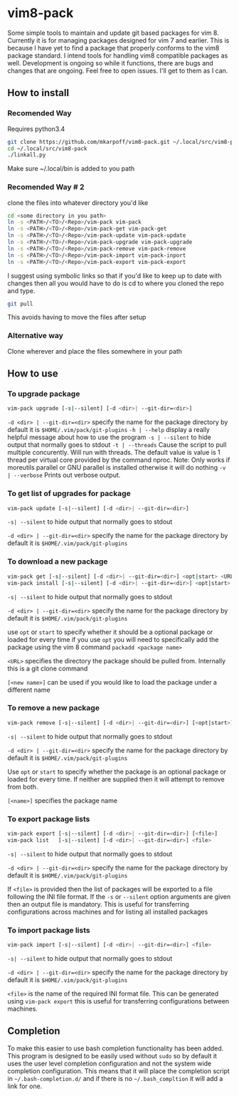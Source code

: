 # vim8-pack
Some simple tools to maintain and update git based packages for vim 8. Currently it is for managing packages designed
for vim 7 and earlier. This is because I have yet to find a package that properly conforms to the vim8 package standard.
I intend tools for handling vim8 compatible packages as well. Development is ongoing so while it functions, there are
bugs and changes that are ongoing. Feel free to open issues. I'll get to them as I can.

## How to install
### Recomended Way
Requires python3.4
```bash
git clone https://github.com/mkarpoff/vim8-pack.git ~/.local/src/vim8-pack
cd ~/.local/src/vim8-pack
./linkall.py
```
Make sure ~/.local/bin is added to you path
### Recomended Way \# 2
clone the files into whatever directory you'd like

```bash
cd <some directory in you path>
ln -s <PATH>/<TO>/<Repo>/vim-pack vim-pack
ln -s <PATH>/<TO>/<Repo>/vim-pack-get vim-pack-get
ln -s <PATH>/<TO>/<Repo>/vim-pack-update vim-pack-update
ln -s <PATH>/<TO>/<Repo>/vim-pack-upgrade vim-pack-upgrade
ln -s <PATH>/<TO>/<Repo>/vim-pack-remove vim-pack-remove
ln -s <PATH>/<TO>/<Repo>/vim-pack-import vim-pack-inport
ln -s <PATH>/<TO>/<Repo>/vim-pack-export vim-pack-export
```

I suggest using symbolic links so that if you'd like to keep up to date with changes then all you would have to do is cd
to where you cloned the repo and type.

```bash
git pull
```

This avoids having to move the files after setup

### Alternative way
Clone wherever and place the files somewhere in your path

## How to use

### To upgrade package

```bash
vim-pack upgrade [-s|--silent] [-d <dir>| --git-dir=<dir>]
```
`-d <dir> | --git-dir=<dir>` specify the name for the package directory by default it is
`$HOME/.vim/pack/git-plugins`
`-h | --help` display a really helpful message about how to use the program
`-s | --silent` to hide output that normally goes to stdout
`-t | --threads` Cause the script to pull multiple concurently. Will run with <num threads> threads. The default value
is value is 1 thread per virtual core provided by the command nproc. 
Note: Only works if moreutils parallel or GNU parallel is installed otherwise it will do nothing 
`-v | --verbose` Prints out verbose output.


### To get list of upgrades for package

```bash
vim-pack update [-s|--silent] [-d <dir>| --git-dir=<dir>]
```
`-s| --silent` to hide output that normally goes to stdout

`-d <dir> | --git-dir=<dir>` specify the name for the package directory by default it is
`$HOME/.vim/pack/git-plugins`


### To download a new package

```bash
vim-pack get [-s|--silent] [-d <dir>| --git-dir=<dir>] <opt|start> <URL> [<new name>]
vim-pack install [-s|--silent] [-d <dir>| --git-dir=<dir>] <opt|start> <URL> [<new name>]
```
`-s| --silent` to hide output that normally goes to stdout

`-d <dir> | --git-dir=<dir>` specify the name for the package directory by default it is
`$HOME/.vim/pack/git-plugins`

use `opt` or `start` to specify whether it should be a optional package or
loaded for every time if you use `opt` you will need to specifically add the
package using the vim 8 command `packadd <package name>`

`<URL>` specifies the directory the package should be pulled from. Internally
this is a git clone command

`[<new name>]` can be used if you would like to load the package under a
different name

### To remove a new package

```bash
vim-pack remove [-s|--silent] [-d <dir>| --git-dir=<dir>] [<opt|start>] <name>
```

`-s| --silent` to hide output that normally goes to stdout

`-d <dir> | --git-dir=<dir>` specify the name for the package directory by default it is
`$HOME/.vim/pack/git-plugins`

Use `opt` or `start` to specify whether the package is an optional package or
loaded for every time. If neither are supplied then it will attempt to remove from both.

`[<name>]` specifies the package name

### To export package lists

```bash
vim-pack export [-s|--silent] [-d <dir>| --git-dir=<dir>] [<file>]
vim-pack list   [-s|--silent] [-d <dir>| --git-dir=<dir>] <file>
```

`-s| --silent` to hide output that normally goes to stdout

`-d <dir> | --git-dir=<dir>` specify the name for the package directory by default it is
`$HOME/.vim/pack/git-plugins`

If `<file>` is provided then the list of packages will be exported to a file following the INI file format. If the `-s`
or `--silent` option arguments are given then an output file is mandatory. This is useful for transferring
configurations across machines and for listing all installed packages

### To import package lists

```bash
vim-pack import [-s|--silent] [-d <dir>| --git-dir=<dir>] <file>
```

`-s| --silent` to hide output that normally goes to stdout

`-d <dir> | --git-dir=<dir>` specify the name for the package directory by default it is
`$HOME/.vim/pack/git-plugins`

`<file>` is the name of the required INI format file. This can be generated using `vim-pack export` this is useful for
transferring configurations between machines.

## Completion
To make this easier to use bash completion functionality has been added. This program is designed to be easily used
without `sudo` so by default it uses the user level completion configuration and not the system wide completion
configuration. This means that it will place the completion script in `~/.bash-completion.d/` and if there is no
`~/.bash_compltion` it will add a link for one.
